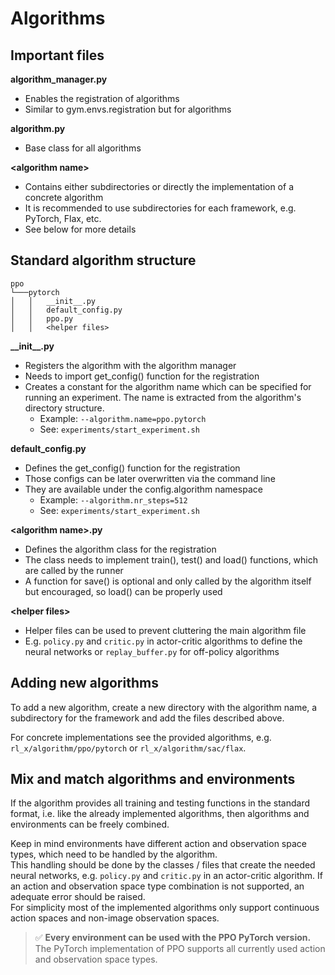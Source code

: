 # Algorithms


## Important files

**algorithm_manager.py**
- Enables the registration of algorithms
- Similar to gym.envs.registration but for algorithms

**algorithm.py**
- Base class for all algorithms

**\<algorithm name\>**
- Contains either subdirectories or directly the implementation of a concrete algorithm
- It is recommended to use subdirectories for each framework, e.g. PyTorch, Flax, etc.
- See below for more details


## Standard algorithm structure
```
ppo
└───pytorch
│   │   __init__.py
│   │   default_config.py
│   │   ppo.py
│   │   <helper files>
```

**\_\_init__.py**
- Registers the algorithm with the algorithm manager
- Needs to import get_config() function for the registration
- Creates a constant for the algorithm name which can be specified for running an experiment. The name is extracted from the algorithm's directory structure.
    - Example: ```--algorithm.name=ppo.pytorch```
    - See: ```experiments/start_experiment.sh```

**default_config.py**
- Defines the get_config() function for the registration
- Those configs can be later overwritten via the command line
- They are available under the config.algorithm namespace
    - Example: ```--algorithm.nr_steps=512```
    - See: ```experiments/start_experiment.sh```

**\<algorithm name\>.py**
- Defines the algorithm class for the registration
- The class needs to implement train(), test() and load() functions, which are called by the runner
- A function for save() is optional and only called by the algorithm itself but encouraged, so load() can be properly used

**\<helper files\>**
- Helper files can be used to prevent cluttering the main algorithm file
- E.g. ```policy.py``` and ```critic.py``` in actor-critic algorithms to define the neural networks or ```replay_buffer.py``` for off-policy algorithms


## Adding new algorithms
To add a new algorithm, create a new directory with the algorithm name, a subdirectory for the framework and add the files described above.

For concrete implementations see the provided algorithms, e.g. ```rl_x/algorithm/ppo/pytorch``` or ```rl_x/algorithm/sac/flax```.


## Mix and match algorithms and environments
If the algorithm provides all training and testing functions in the standard format, i.e. like the already implemented algorithms, then algorithms and environments can be freely combined.  

Keep in mind environments have different action and observation space types, which need to be handled by the algorithm.  
This handling should be done by the classes / files that create the needed neural networks, e.g. ```policy.py``` and ```critic.py``` in an actor-critic algorithm. If an action and observation space type combination is not supported, an adequate error should be raised.  
For simplicity most of the implemented algorithms only support continuous action spaces and non-image observation spaces.  

> ✅ **Every environment can be used with the PPO PyTorch version.** The PyTorch implementation of PPO supports all currently used action and observation space types.
